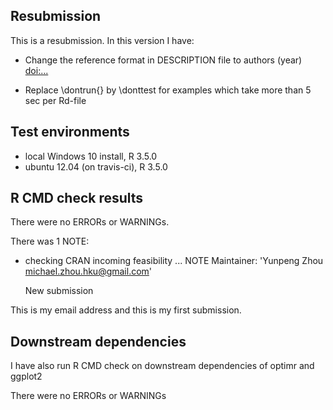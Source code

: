 ## Resubmission
This is a resubmission. In this version I have:

* Change the reference format in DESCRIPTION file to authors (year) <doi:...>

* Replace \dontrun{} by \donttest for examples which take more than 5 sec per Rd-file

## Test environments
* local Windows 10 install, R 3.5.0
* ubuntu 12.04 (on travis-ci), R 3.5.0

## R CMD check results
There were no ERRORs or WARNINGs.

There was 1 NOTE:

* checking CRAN incoming feasibility ... NOTE
  Maintainer: 'Yunpeng Zhou <michael.zhou.hku@gmail.com>'

  New submission

This is my email address and this is my first submission.

## Downstream dependencies
I have also run R CMD check on downstream dependencies of optimr and ggplot2

There were no ERRORs or WARNINGs